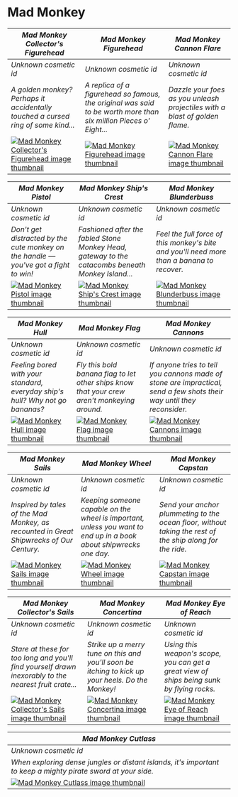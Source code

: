 # Mad Monkey

| *Mad Monkey Collector's Figurehead* | *Mad Monkey Figurehead* | *Mad Monkey Cannon Flare* |
| ----------------------------------- | ----------------------- | ------------------------- |
| *Unknown cosmetic id* | *Unknown cosmetic id* | *Unknown cosmetic id* |
| *A golden monkey? Perhaps it accidentally touched a cursed ring of some kind...* | *A replica of a figurehead so famous, the original was said to be worth more than six million Pieces o' Eight...* | *Dazzle your foes as you unleash projectiles with a blast of golden flame.* |
| [![*Mad Monkey Collector's Figurehead* image thumbnail](https://cdn.merciasquill.com/images/67035fed8ad30bf0035179c4)](https://seaofthieves.wiki.gg/wiki/Mad_Monkey_Collector's_Figurehead) | [![*Mad Monkey Figurehead* image thumbnail](https://cdn.merciasquill.com/images/67035fed8ad30bf0035179c4)](https://seaofthieves.wiki.gg/wiki/Mad_Monkey_Figurehead) | [![*Mad Monkey Cannon Flare* image thumbnail](https://cdn.merciasquill.com/images/67035fed8ad30bf0035179c4)](https://seaofthieves.wiki.gg/wiki/Mad_Monkey_Cannon_Flare) |

| *Mad Monkey Pistol* | *Mad Monkey Ship's Crest* | *Mad Monkey Blunderbuss* |
| ------------------- | ------------------------- | ------------------------ |
| *Unknown cosmetic id* | *Unknown cosmetic id* | *Unknown cosmetic id* |
| *Don't get distracted by the cute monkey on the handle — you've got a fight to win!* | *Fashioned after the fabled Stone Monkey Head, gateway to the catacombs beneath Monkey Island...* | *Feel the full force of this monkey's bite and you'll need more than a banana to recover.* |
| [![*Mad Monkey Pistol* image thumbnail](https://cdn.merciasquill.com/images/67035fed8ad30bf0035179c4)](https://seaofthieves.wiki.gg/wiki/Mad_Monkey_Pistol) | [![*Mad Monkey Ship's Crest* image thumbnail](https://cdn.merciasquill.com/images/67035fed8ad30bf0035179c4)](https://seaofthieves.wiki.gg/wiki/Mad_Monkey_Ship's_Crest) | [![*Mad Monkey Blunderbuss* image thumbnail](https://cdn.merciasquill.com/images/67035fed8ad30bf0035179c4)](https://seaofthieves.wiki.gg/wiki/Mad_Monkey_Blunderbuss) |

| *Mad Monkey Hull* | *Mad Monkey Flag* | *Mad Monkey Cannons* |
| ----------------- | ----------------- | -------------------- |
| *Unknown cosmetic id* | *Unknown cosmetic id* | *Unknown cosmetic id* |
| *Feeling bored with your standard, everyday ship's hull? Why not go bananas?* | *Fly this bold banana flag to let other ships know that your crew aren't monkeying around.* | *If anyone tries to tell you cannons made of stone are impractical, send a few shots their way until they reconsider.* |
| [![*Mad Monkey Hull* image thumbnail](https://cdn.merciasquill.com/images/67035fed8ad30bf0035179c4)](https://seaofthieves.wiki.gg/wiki/Mad_Monkey_Hull) | [![*Mad Monkey Flag* image thumbnail](https://cdn.merciasquill.com/images/67035fed8ad30bf0035179c4)](https://seaofthieves.wiki.gg/wiki/Mad_Monkey_Flag) | [![*Mad Monkey Cannons* image thumbnail](https://cdn.merciasquill.com/images/67035fed8ad30bf0035179c4)](https://seaofthieves.wiki.gg/wiki/Mad_Monkey_Cannons) |

| *Mad Monkey Sails* | *Mad Monkey Wheel* | *Mad Monkey Capstan* |
| ------------------ | ------------------ | -------------------- |
| *Unknown cosmetic id* | *Unknown cosmetic id* | *Unknown cosmetic id* |
| *Inspired by tales of the Mad Monkey, as recounted in Great Shipwrecks of Our Century.* | *Keeping someone capable on the wheel is important, unless you want to end up in a book about shipwrecks one day.* | *Send your anchor plummeting to the ocean floor, without taking the rest of the ship along for the ride.* |
| [![*Mad Monkey Sails* image thumbnail](https://cdn.merciasquill.com/images/67035fed8ad30bf0035179c4)](https://seaofthieves.wiki.gg/wiki/Mad_Monkey_Sails) | [![*Mad Monkey Wheel* image thumbnail](https://cdn.merciasquill.com/images/67035fed8ad30bf0035179c4)](https://seaofthieves.wiki.gg/wiki/Mad_Monkey_Wheel) | [![*Mad Monkey Capstan* image thumbnail](https://cdn.merciasquill.com/images/67035fed8ad30bf0035179c4)](https://seaofthieves.wiki.gg/wiki/Mad_Monkey_Capstan) |

| *Mad Monkey Collector's Sails* | *Mad Monkey Concertina* | *Mad Monkey Eye of Reach* |
| ------------------------------ | ----------------------- | ------------------------- |
| *Unknown cosmetic id* | *Unknown cosmetic id* | *Unknown cosmetic id* |
| *Stare at these for too long and you'll find yourself drawn inexorably to the nearest fruit crate...* | *Strike up a merry tune on this and you'll soon be itching to kick up your heels. Do the Monkey!* | *Using this weapon's scope, you can get a great view of ships being sunk by flying rocks.* |
| [![*Mad Monkey Collector's Sails* image thumbnail](https://cdn.merciasquill.com/images/67035fed8ad30bf0035179c4)](https://seaofthieves.wiki.gg/wiki/Mad_Monkey_Collector's_Sails) | [![*Mad Monkey Concertina* image thumbnail](https://cdn.merciasquill.com/images/67035fed8ad30bf0035179c4)](https://seaofthieves.wiki.gg/wiki/Mad_Monkey_Concertina) | [![*Mad Monkey Eye of Reach* image thumbnail](https://cdn.merciasquill.com/images/67035fed8ad30bf0035179c4)](https://seaofthieves.wiki.gg/wiki/Mad_Monkey_Eye_of_Reach) |

| *Mad Monkey Cutlass* |
| -------------------- |
| *Unknown cosmetic id* |
| *When exploring dense jungles or distant islands, it's important to keep a mighty pirate sword at your side.* |
| [![*Mad Monkey Cutlass* image thumbnail](https://cdn.merciasquill.com/images/67035fed8ad30bf0035179c4)](https://seaofthieves.wiki.gg/wiki/Mad_Monkey_Cutlass) |
